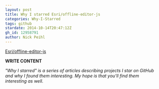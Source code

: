 ```yaml
---
layout: post
title: Why I starred Esri/offline-editor-js
categories: Why-I-Starred
tags: github
stardate: 2014-10-14T20:47:12Z
gh_id: 12958791
author: Nick Peihl
---
```


[Esri/offline-editor-js](https://github.com/Esri/offline-editor-js)

**WRITE CONTENT**

*"Why I starred" is a series of articles describing projects I star on GitHub and why I found them interesting. My hope is that you'll find them interesting as well.*

